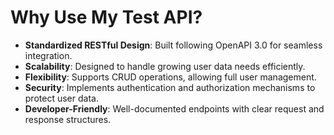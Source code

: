 # Why Use My Test API?

- **Standardized RESTful Design**: Built following OpenAPI 3.0 for seamless integration.
- **Scalability**: Designed to handle growing user data needs efficiently.
- **Flexibility**: Supports CRUD operations, allowing full user management.
- **Security**: Implements authentication and authorization mechanisms to protect user data.
- **Developer-Friendly**: Well-documented endpoints with clear request and response structures.
